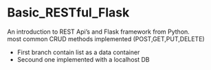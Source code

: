 # Basic_RESTful_Flask
An introduction to REST Api’s and Flask framework from Python.<br/>
most common CRUD methods implemented (POST,GET,PUT,DELETE)
* First branch contain list as a data container
* Secound one implemented with a localhost DB
